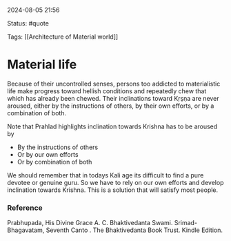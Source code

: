 2024-08-05 21:56

Status: #quote 

Tags: [[Architecture of Material world]]

# Material life

Because of their uncontrolled senses, persons too addicted to materialistic life make progress toward hellish conditions and repeatedly chew that which has already been chewed. Their inclinations toward Kṛṣṇa are never aroused, either by the instructions of others, by their own efforts, or by a combination of both.

Note that Prahlad highlights inclination towards Krishna has to be aroused by 
- By the instructions of others
- Or by our own efforts
- Or by combination of both

We should remember that in todays Kali age its difficult to find a pure devotee or genuine guru. So we have to rely on our own efforts and develop inclination towards Krishna. This is a solution that will satisfy most people. 

### Reference
Prabhupada, His Divine Grace A. C. Bhaktivedanta Swami. Srimad-Bhagavatam, Seventh Canto . The Bhaktivedanta Book Trust. Kindle Edition. 
